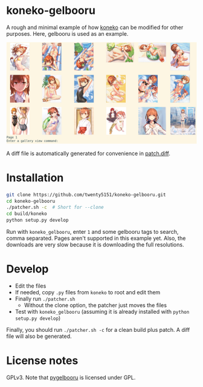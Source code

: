 # koneko-gelbooru

A rough and minimal example of how [koneko](https://github.com/twenty5151/koneko) can be modified for other purposes. Here, gelbooru is used as an example.

![preview](preview.png)

A diff file is automatically generated for convenience in [patch.diff](patch.diff).

# Installation

```sh
git clone https://github.com/twenty5151/koneko-gelbooru.git
cd koneko-gelbooru
./patcher.sh -c  # Short for --clone
cd build/koneko
python setup.py develop
```

Run with `koneko_gelbooru`, enter `1` and some gelbooru tags to search, comma separated. Pages aren't supported in this example yet. Also, the downloads are very slow because it is downloading the full resolutions.

# Develop

* Edit the files
* If needed, copy `.py` files from `koneko` to root and edit them
* Finally run `./patcher.sh`
    * Without the clone option, the patcher just moves the files
* Test with `koneko_gelbooru` (assuming it is already installed with `python setup.py develop`)

Finally, you should run `./patcher.sh -c` for a clean build plus patch. A diff file will also be generated.

# License notes

GPLv3. Note that [pygelbooru](https://github.com/FujiMakoto/pygelbooru/) is licensed under GPL.

